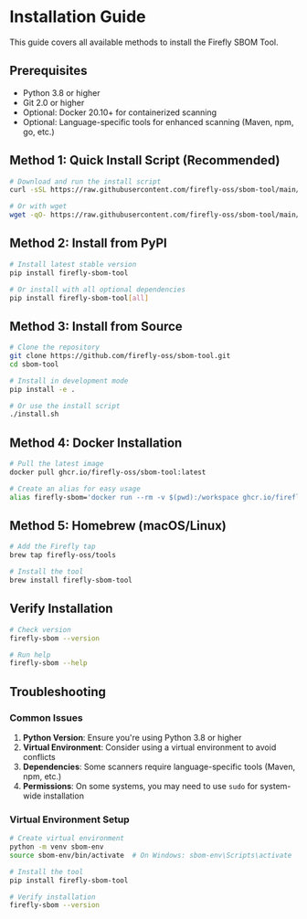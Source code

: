 # Installation Guide

This guide covers all available methods to install the Firefly SBOM Tool.

## Prerequisites

- Python 3.8 or higher
- Git 2.0 or higher
- Optional: Docker 20.10+ for containerized scanning
- Optional: Language-specific tools for enhanced scanning (Maven, npm, go, etc.)

## Method 1: Quick Install Script (Recommended)

```bash
# Download and run the install script
curl -sSL https://raw.githubusercontent.com/firefly-oss/sbom-tool/main/install.sh | bash

# Or with wget
wget -qO- https://raw.githubusercontent.com/firefly-oss/sbom-tool/main/install.sh | bash
```

## Method 2: Install from PyPI

```bash
# Install latest stable version
pip install firefly-sbom-tool

# Or install with all optional dependencies
pip install firefly-sbom-tool[all]
```

## Method 3: Install from Source

```bash
# Clone the repository
git clone https://github.com/firefly-oss/sbom-tool.git
cd sbom-tool

# Install in development mode
pip install -e .

# Or use the install script
./install.sh
```

## Method 4: Docker Installation

```bash
# Pull the latest image
docker pull ghcr.io/firefly-oss/sbom-tool:latest

# Create an alias for easy usage
alias firefly-sbom='docker run --rm -v $(pwd):/workspace ghcr.io/firefly-oss/sbom-tool:latest'
```

## Method 5: Homebrew (macOS/Linux)

```bash
# Add the Firefly tap
brew tap firefly-oss/tools

# Install the tool
brew install firefly-sbom-tool
```

## Verify Installation

```bash
# Check version
firefly-sbom --version

# Run help
firefly-sbom --help
```

## Troubleshooting

### Common Issues

1. **Python Version**: Ensure you're using Python 3.8 or higher
2. **Virtual Environment**: Consider using a virtual environment to avoid conflicts
3. **Dependencies**: Some scanners require language-specific tools (Maven, npm, etc.)
4. **Permissions**: On some systems, you may need to use `sudo` for system-wide installation

### Virtual Environment Setup

```bash
# Create virtual environment
python -m venv sbom-env
source sbom-env/bin/activate  # On Windows: sbom-env\Scripts\activate

# Install the tool
pip install firefly-sbom-tool

# Verify installation
firefly-sbom --version
```
